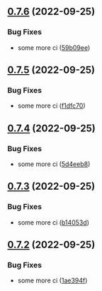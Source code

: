 ## [0.7.6](https://github.com/simonplattner/github-actions-sandbox/compare/v0.7.5...v0.7.6) (2022-09-25)


### Bug Fixes

* some more ci ([59b09ee](https://github.com/simonplattner/github-actions-sandbox/commit/59b09ee3ecc5a238a6bee0f7983ed5d897257c99))



## [0.7.5](https://github.com/simonplattner/github-actions-sandbox/compare/v0.7.4...v0.7.5) (2022-09-25)


### Bug Fixes

* some more ci ([f1dfc70](https://github.com/simonplattner/github-actions-sandbox/commit/f1dfc70a6ec564e361df59c2464725a11f65ad3a))



## [0.7.4](https://github.com/simonplattner/github-actions-sandbox/compare/v0.7.3...v0.7.4) (2022-09-25)


### Bug Fixes

* some more ci ([5d4eeb8](https://github.com/simonplattner/github-actions-sandbox/commit/5d4eeb87a019094a3faa57f70971ba1cb08f6667))



## [0.7.3](https://github.com/simonplattner/github-actions-sandbox/compare/v0.7.2...v0.7.3) (2022-09-25)


### Bug Fixes

* some more ci ([b14053d](https://github.com/simonplattner/github-actions-sandbox/commit/b14053d6ceafd16046cb9a72d55c5bd2b6d1178b))



## [0.7.2](https://github.com/simonplattner/github-actions-sandbox/compare/v0.7.1...v0.7.2) (2022-09-25)


### Bug Fixes

* some more ci ([1ae394f](https://github.com/simonplattner/github-actions-sandbox/commit/1ae394f579d9189e2d3960d5f79178684934f0bd))



